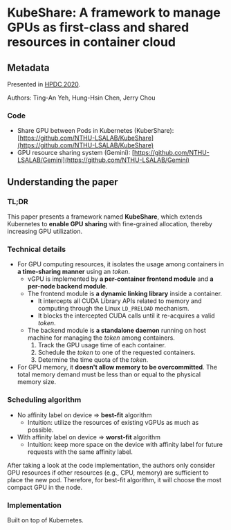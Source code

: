 # KubeShare: A framework to manage GPUs as first-class and shared resources in container cloud

## Metadata

Presented in [HPDC 2020](https://doi.org/10.1145/3369583.3392679).

Authors: Ting-An Yeh, Hung-Hsin Chen, Jerry Chou

### Code

* Share GPU between Pods in Kubernetes (KuberShare): [https://github.com/NTHU-LSALAB/KubeShare](https://github.com/NTHU-LSALAB/KubeShare)
* GPU resource sharing system (Gemini): [https://github.com/NTHU-LSALAB/Gemini](https://github.com/NTHU-LSALAB/Gemini)

## Understanding the paper

### TL;DR

This paper presents a framework named **KubeShare**, which extends Kubernetes to **enable GPU sharing** with fine-grained allocation, thereby increasing GPU utilization.

### Technical details

* For GPU computing resources, it isolates the usage among containers in **a time-sharing manner** using an _token_.
  * vGPU is implemented by **a per-container frontend module** and **a per-node backend module**.
  * The frontend module is **a dynamic linking library** inside a container.
    * It intercepts all CUDA Library APIs related to memory and computing through the Linux `LD_PRELOAD` mechanism.
    * It blocks the intercepted CUDA calls until it re-acquires a valid _token_.
  * The backend module is **a standalone daemon** running on host machine for managing the _token_ among containers.
    1. Track the GPU usage time of each container.
    2. Schedule the _token_ to one of the requested containers.
    3. Determine the time quota of the _token_.
* For GPU memory, it **doesn't allow memory to be overcommitted**. The total memory demand must be less than or equal to the physical memory size.

### Scheduling algorithm

* No affinity label on device => **best-fit** algorithm
  * Intuition: utilize the resources of existing vGPUs as much as possible.
* With affinity label on device => **worst-fit** algorithm
  * Intuition: keep more space on the device with affinity label for future requests with the same affinity label.

After taking a look at the code implementation, the authors only consider GPU resources if other resources (e.g., CPU, memory) are sufficient to place the new pod. Therefore, for best-fit algorithm, it will choose the most compact GPU in the node.

### Implementation

Built on top of Kubernetes.
